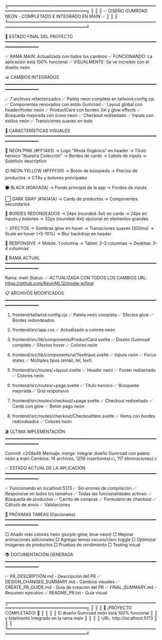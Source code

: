 ╔════════════════════════════════════════════════════════════════════════════╗
║                                                                            ║
║         ✅ DISEÑO GUMROAD NEÓN - COMPLETADO E INTEGRADO EN MAIN ✅         ║
║                                                                            ║
╚════════════════════════════════════════════════════════════════════════════╝

🎨 ESTADO FINAL DEL PROYECTO
━━━━━━━━━━━━━━━━━━━━━━━━━━━━━━━━━━━━━━━━━━━━━━━━━━━━━━━━━━━━━━━━━━━━━━━━

✅ RAMA MAIN: Actualizada con todos los cambios
✅ FUNCIONANDO: La aplicación está 100% funcional
✅ VISUALMENTE: Se ve increíble con el diseño neón

📊 CAMBIOS INTEGRADOS
━━━━━━━━━━━━━━━━━━━━━━━━━━━━━━━━━━━━━━━━━━━━━━━━━━━━━━━━━━━━━━━━━━━━━━━━

✅ 7 archivos refactorizados
✅ Paleta neón completa en tailwind.config.cjs
✅ Componentes renovados con estilo Gumroad
✅ Layout global con header/footer neón
✅ ProductCard con bordes 3xl y glow effects
✅ Búsqueda mejorada con ícono neón
✅ Checkout rediseñado
✅ Inputs con estilos neón
✅ Transiciones suaves en todo

🎯 CARACTERÍSTICAS VISUALES
━━━━━━━━━━━━━━━━━━━━━━━━━━━━━━━━━━━━━━━━━━━━━━━━━━━━━━━━━━━━━━━━━━━━━━━━

🔴 NEON PINK (#FF1493)
   → Logo "Moda Orgánica" en header
   → Título heroico "Nuestra Colección"
   → Bordes de cards
   → Labels de inputs
   → Subtítulo descriptivo

🟡 NEON YELLOW (#FFFF00)
   → Botón de búsqueda
   → Precios de productos
   → CTAs y botones principales

⚫ BLACK (#0A0A0A)
   → Fondo principal de la app
   → Fondos de inputs

⬜ DARK GRAY (#1A1A1A)
   → Cards de productos
   → Componentes secundarios

🔘 BORDES REDONDEADOS
   → 24px (rounded-3xl) en cards
   → 24px en inputs y botones
   → 32px (rounded-4xl) opcional en elementos grandes

✨ EFECTOS
   → Sombras glow en hover
   → Transiciones suaves (300ms)
   → Scale en hover (+5-10%)
   → Blur backdrop en header

📱 RESPONSIVE
   → Mobile: 1 columna
   → Tablet: 2-3 columnas
   → Desktop: 3-4 columnas

🔗 RAMA ACTUAL
━━━━━━━━━━━━━━━━━━━━━━━━━━━━━━━━━━━━━━━━━━━━━━━━━━━━━━━━━━━━━━━━━━━━━━━━

Rama: main
Status: ✅ ACTUALIZADA CON TODOS LOS CAMBIOS
URL: https://github.com/KevinML12/modw-prfinal

📋 ARCHIVOS MODIFICADOS
━━━━━━━━━━━━━━━━━━━━━━━━━━━━━━━━━━━━━━━━━━━━━━━━━━━━━━━━━━━━━━━━━━━━━━━━

1. frontend/tailwind.config.cjs
   ✅ Paleta neón completa
   ✅ Efectos glow
   ✅ Bordes redondeados

2. frontend/src/app.css
   ✅ Actualizado a colores neón

3. frontend/src/lib/components/ProductCard.svelte
   ✅ Diseño Gumroad completo
   ✅ Efectos hover
   ✅ Colores neón

4. frontend/src/lib/components/ui/TextInput.svelte
   ✅ Inputs neón
   ✅ Focus states
   ✅ Múltiples tipos (email, tel, text)

5. frontend/src/routes/+layout.svelte
   ✅ Header neón
   ✅ Footer rediseñado
   ✅ Colores neón

6. frontend/src/routes/+page.svelte
   ✅ Título heroico
   ✅ Búsqueda mejorada
   ✅ Grid responsivo

7. frontend/src/routes/checkout/+page.svelte
   ✅ Checkout rediseñado
   ✅ Cards con glow
   ✅ Botón pago neón

8. frontend/src/routes/checkout/CheckoutItem.svelte
   ✅ Items con bordes redondeados
   ✅ Colores neón

🎬 ÚLTIMA IMPLEMENTACIÓN
━━━━━━━━━━━━━━━━━━━━━━━━━━━━━━━━━━━━━━━━━━━━━━━━━━━━━━━━━━━━━━━━━━━━━━━━

Commit: c208a46
Mensaje: merge: Integrar diseño Gumroad con paleta neón a main
Cambios: 14 archivos, 1259 insertiones(+), 117 eliminaciones(-)

✅ ESTADO ACTUAL DE LA APLICACIÓN
━━━━━━━━━━━━━━━━━━━━━━━━━━━━━━━━━━━━━━━━━━━━━━━━━━━━━━━━━━━━━━━━━━━━━━━━

✅ Funcionando en localhost:5173
✅ Sin errores de compilación
✅ Responsive en todos los tamaños
✅ Todas las funcionalidades activas:
   ✅ Búsqueda de productos
   ✅ Carrito de compras
   ✅ Formulario de checkout
   ✅ Cálculo de envío
   ✅ Validaciones

🚀 PRÓXIMAS TAREAS (Opcionales)
━━━━━━━━━━━━━━━━━━━━━━━━━━━━━━━━━━━━━━━━━━━━━━━━━━━━━━━━━━━━━━━━━━━━━━━━

□ Añadir más colores neón (purple-glow, blue-neon)
□ Mejorar animaciones adicionales
□ Agregar temas oscuro/claro toggle
□ Optimizar imágenes de productos
□ Pruebas de rendimiento
□ Testing visual

📚 DOCUMENTACIÓN GENERADA
━━━━━━━━━━━━━━━━━━━━━━━━━━━━━━━━━━━━━━━━━━━━━━━━━━━━━━━━━━━━━━━━━━━━━━━━

✅ PR_DESCRIPTION.md - Descripción del PR
✅ DESIGN_CHANGES_SUMMARY.md - Cambios visuales
✅ CREATE_PR_GUIDE.md - Guía de creación del PR
✅ FINAL_SUMMARY.md - Resumen ejecutivo
✅ README_PR.txt - Guía visual

╔════════════════════════════════════════════════════════════════════════════╗
║                                                                            ║
║                    🎉 ¡PROYECTO COMPLETADO! 🎉                           ║
║                                                                            ║
║              El diseño Gumroad neón está 100% funcional                   ║
║               y totalmente integrado en la rama main                      ║
║                                                                            ║
║                     URL: http://localhost:5173                           ║
║                                                                            ║
╚════════════════════════════════════════════════════════════════════════════╝

